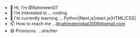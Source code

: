- 👋 Hi, I’m @Rahimeen07
- 👀 I’m interested in ... coding
- 🌱 I’m currently learning ... Python|Next.js|react.js|HTML|CSS|
- 📫 How to reach me ...@rahimeeniqbal2006@gmail.com
- 😄 Pronouns: ...she/her

<!---
Rahimeen07/Rahimeen07 is a ✨ special ✨ repository because its `README.md` (this file) appears on your GitHub profile.
You can click the Preview link to take a look at your changes.
--->
